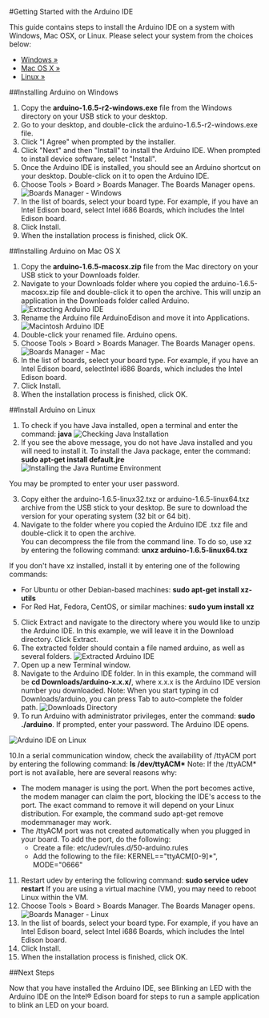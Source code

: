 #Getting Started with the Arduino IDE

This guide contains steps to install the Arduino IDE on a system with Windows, Mac OSX, or Linux.  Please select your system from the choices below:
* [Windows »](#installing-arduino-on-windows)
* [Mac OS X »](#installing-arduino-on-mac-os-x)
* [Linux »](#installing-arduino-on-linux)

##Installing Arduino on Windows
1. Copy the **arduino-1.6.5-r2-windows.exe** file from the Windows directory on your USB stick to your desktop.
2. Go to your desktop, and double-click the arduino-1.6.5-r2-windows.exe file.
3. Click "I Agree" when prompted by the installer.
4. Click "Next" and then "Install" to install the Arduino IDE.  When prompted to install device software, select "Install".
5. Once the Arduino IDE is installed, you should see an Arduino shortcut on your desktop.  Double-click on it to open the Arduino IDE.
7. Choose Tools > Board > Boards Manager. The Boards Manager opens.
![Boards Manager - Windows](images/BoardMan-Win.png)
8. In the list of boards, select your board type. For example, if you have an Intel Edison board, select Intel i686 Boards, which includes the Intel Edison board.
9. Click Install.
10. When the installation process is finished, click OK.

##Installing Arduino on Mac OS X
1. Copy the **arduino-1.6.5-macosx.zip** file from the Mac directory on your USB stick to your Downloads folder.
2. Navigate to your Downloads folder where you copied the arduino-1.6.5-macosx.zip file and double-click it to open the archive. This will unzip an application in the Downloads folder called Arduino. 
![Extracting Arduino IDE](images/macOSXExtract.png)
3. Rename the Arduino file ArduinoEdison and move it into Applications. 
![Macintosh Arduino IDE](images/MacApp.png)
4. Double-click your renamed file. Arduino opens.
5. Choose Tools > Board > Boards Manager. The Boards Manager opens.
![Boards Manager - Mac](images/boardman-mac.png)
6. In the list of boards, select your board type. For example, if you have an Intel Edison board, selectIntel i686 Boards, which includes the Intel Edison board.
7. Click Install.
8. When the installation process is finished, click OK.

##Install Arduino on Linux
1. To check if you have Java installed, open a terminal and enter the command: **java**
![Checking Java Installation](images/java-linux.png)
2. If you see the above message, you do not have Java installed and you will need to install it. To install the Java package, enter the command: **sudo apt-get install default.jre**  
 ![Installing the Java Runtime Environment](images/installjre-linux.png)

  You may be prompted to enter your user password. 

3. Copy either the arduino-1.6.5-linux32.txz or arduino-1.6.5-linux64.txz archive from the USB stick to your desktop. Be sure to download the version for your operating system (32 bit or 64 bit).
4. Navigate to the folder where you copied the Arduino IDE .txz file and double-click it to open the archive.  
You can decompress the file from the command line. To do so, use xz by entering the following command: **unxz arduino-1.6.5-linux64.txz**

  If you don't have xz installed, install it by entering one of the following commands:
  * For Ubuntu or other Debian-based machines:  **sudo apt-get install xz-utils**
  * For Red Hat, Fedora, CentOS, or similar machines: **sudo yum install xz**

5. Click Extract and navigate to the directory where you would like to unzip the Arduino IDE. In this example, we will leave it in the Download directory. Click Extract.
6. The extracted folder should contain a file named arduino, as well as several folders. 
![Extracted Arduino IDE](images/arduinoextract-linux.png)
7. Open up a new Terminal window.
8. Navigate to the Arduino IDE folder. In in this example, the command will be **cd Downloads/arduino-x.x.x/**, where x.x.x is the Arduino IDE version number you downloaded.  Note: When you start typing in cd Downloads/arduino, you can press Tab to auto-complete the folder path.
![Downloads Directory](images/cddownloads-linux.png)
9. To run Arduino with administrator privileges, enter the command: **sudo ./arduino**.  If prompted, enter your password. The Arduino IDE opens.

![Arduino IDE on Linux](images/sketchwindow-linux.png)

10.In a serial communication window, check the availability of /ttyACM port by entering the following command: __ls /dev/ttyACM*__
  Note: If the /ttyACM* port is not available, here are several reasons why:
  * The modem manager is using the port. When the port becomes active, the modem manager can claim the port, blocking the IDE's access to the port. The exact command to remove it will depend on your Linux distribution. For example, the command 
sudo apt-get remove modemmanager may work.
  * The /ttyACM port was not created automatically when you plugged in your board. To add the port, do the following: 
    * Create a file: etc/udev/rules.d/50-arduino.rules
    * Add the following to the file: KERNEL=="ttyACM[0-9]*", MODE="0666"

11. Restart udev by entering the following command: **sudo service udev restart** 
    If you are using a virtual machine (VM), you may need to reboot Linux within the VM.
12. Choose Tools > Board > Boards Manager. The Boards Manager opens.
![Boards Manager - Linux](images/Boardman-linux.png)
13. In the list of boards, select your board type. For example, if you have an Intel Edison board, select Intel i686 Boards, which includes the Intel Edison board.
14. Click Install.
15. When the installation process is finished, click OK.

##Next Steps

Now that you have installed the Arduino IDE, see Blinking an LED with the Arduino IDE on the Intel® Edison board for steps to run a sample application to blink an LED on your board.
